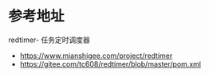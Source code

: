 # 参考地址
redtimer- 任务定时调度器
- https://www.mianshigee.com/project/redtimer
- https://gitee.com/tc608/redtimer/blob/master/pom.xml
